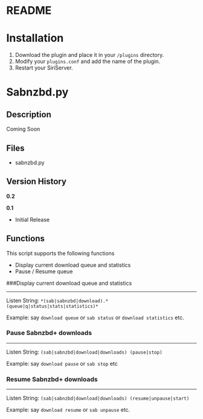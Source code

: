 # README #

Installation
=============
1. Download the plugin and place it in your `/plugins` directory.
2. Modify your `plugins.conf` and add the name of the plugin.
3. Restart your SiriServer.

Sabnzbd.py
==========

Description
-----------

Coming Soon

Files
-----
* sabnzbd.py

Version History
---------------

**0.2**

**0.1**

* Initial Release

Functions
---------

This script supports the following functions

* Display current download queue and statistics
* Pause / Resume queue

###Display current download queue and statistics
************************************************

Listen String: `*(sab|sabnzbd|download).*(queue|q|status|stats|statistics)*`

Example: say `download queue` or `sab status` or `download statistics` etc.



### Pause Sabnzbd+ downloads
****************************

Listen String: `(sab|sabnzbd|download|downloads) (pause|stop)`

Example: say `download pause` or `sab stop` etc

### Resume Sabnzbd+ downloads
*****************************

Listen String: `(sab|sabnzbd|download|downloads) (resume|unpause|start)`

Example: say `download resume` or `sab unpause` etc.